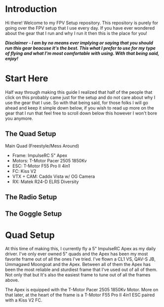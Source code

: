 # Introduction
Hi there! Welcome to my FPV Setup repository. This repository is purely for going over the FPV setup that I use every day. If you have ever wondered about the gear that I run and why I run it then this is the place for you!

***Disclaimer - I am by no means ever implying or saying that you should run this gear beacuse it's the best. This what I prefer to use for my type of flying and what I'm most comfortable with using. With that being said, enjoy!***

# Start Here
Half way through making this guide I realized that half of the people that click on this probably came just for the setup and do not care about why I use the gear that I use. So with that being said, for those folks I will go ahead and keep it simple down below, if you wish to read up more on the gear that I run that feel free to scroll down below this however I won't bore you anymore.

## The Quad Setup

Main Quad (Freestyle/Mess Around)

- Frame: ImpulseRC 5" Apex
- Motors: T-Motor Pacer 2505 1850Kv
- ESC: T-Motor F55 Pro II 4in1 
- FC: Kiss V2 
- VTX + CAM: Caddx Vista w/ OG Camera
- RX: Matek R24-D ELRS Diversity

## The Radio Setup

## The Goggle Setup

# Quad Setup
At this time of making this, I currently fly a 5" ImpulseRC Apex as my daily driver. I've only ever owned 5" quads and the Apex has been my most favorite frame out of all the ones I've tried. I've flown a CL1 VS, QAV-S JB, Ummagawd Moongoat and the Apex. Between all of them the Apex has been the most reliable and sturdiest frame that I've used out of all of them. Not only that but It's also the easiest frame to tune out of all the frames above.

The Apex is equipped with the T-Motor Pacer 2505 1850Kv Motor. More on that later, at the heart of the frame is a T-Motor F55 Pro II 4in1 ESC paired with a Kiss V2 FC. 




